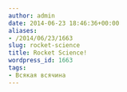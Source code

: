 ```yaml
---
author: admin
date: 2014-06-23 18:46:36+00:00
aliases:
- /2014/06/23/1663
slug: rocket-science
title: Rocket Science!
wordpress_id: 1663
tags:
- Всякая всячина
---
```

